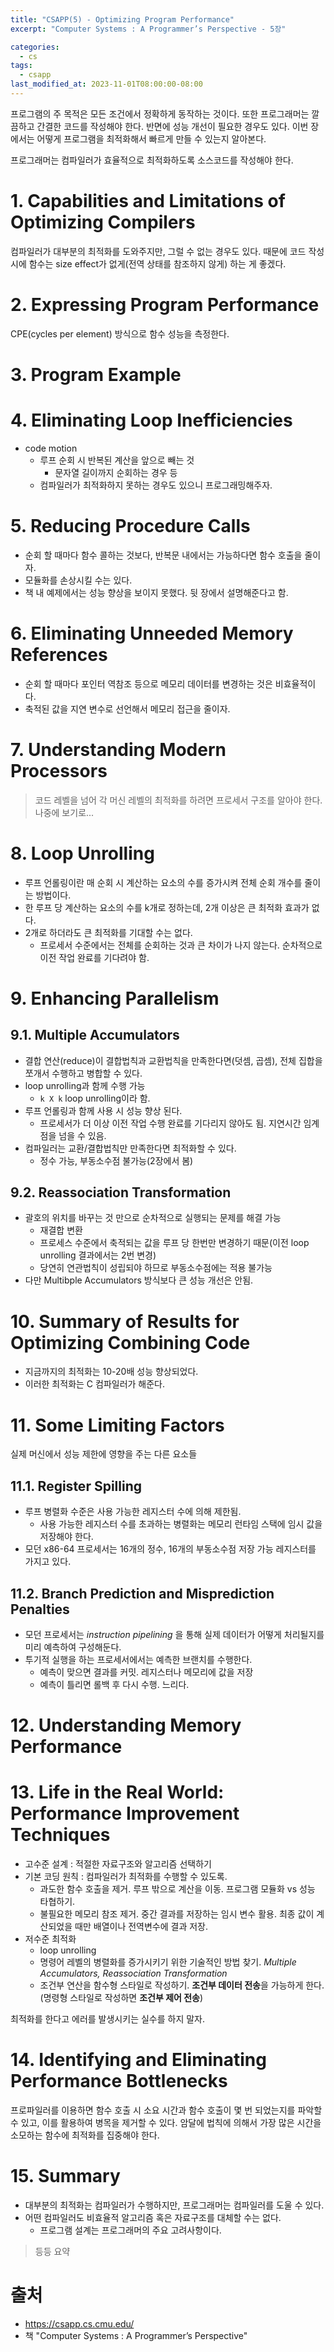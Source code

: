 ```yaml
---
title: "CSAPP(5) - Optimizing Program Performance"
excerpt: "Computer Systems : A Programmer’s Perspective - 5장"

categories:
  - cs
tags:
  - csapp
last_modified_at: 2023-11-01T08:00:00-08:00
---
```


프로그램의 주 목적은 모든 조건에서 정확하게 동작하는 것이다. 또한 프로그래머는 깔끔하고 간결한 코드를 작성해야 한다. 
반면에 성능 개선이 필요한 경우도 있다. 이번 장에서는 어떻게 프로그램을 최적화해서 빠르게 만들 수 있는지 알아본다.

프로그래머는 컴파일러가 효율적으로 최적화하도록 소스코드를 작성해야 한다. 

# 1. Capabilities and Limitations of Optimizing Compilers
컴파일러가 대부분의 최적화를 도와주지만, 그럴 수 없는 경우도 있다. 때문에 코드 작성 시에 함수는 size effect가 없게(전역 상태를 참조하지 않게) 하는 게 좋겠다. 

# 2. Expressing Program Performance
CPE(cycles per element) 방식으로 함수 성능을 측정한다.

# 3. Program Example

# 4. Eliminating Loop Inefficiencies
- code motion
  - 루프 순회 시 반복된 계산을 앞으로 빼는 것
    - 문자열 길이까지 순회하는 경우 등
  - 컴파일러가 최적화하지 못하는 경우도 있으니 프로그래밍해주자.

# 5. Reducing Procedure Calls
- 순회 할 때마다 함수 콜하는 것보다, 반복문 내에서는 가능하다면 함수 호출을 줄이자.
- 모듈화를 손상시킬 수는 있다.
- 책 내 예제에서는 성능 향상을 보이지 못했다. 뒷 장에서 설명해준다고 함.

# 6. Eliminating Unneeded Memory References
- 순회 할 때마다 포인터 역참조 등으로 메모리 데이터를 변경하는 것은 비효율적이다.
- 축적된 값을 지연 변수로 선언해서 메모리 접근을 줄이자.

# 7. Understanding Modern Processors
> 코드 레벨을 넘어 각 머신 레벨의 최적화를 하려면 프로세서 구조를 알아야 한다. 
> 나중에 보기로...

# 8. Loop Unrolling
- 루프 언롤링이란 매 순회 시 계산하는 요소의 수를 증가시켜 전체 순회 개수를 줄이는 방법이다.
- 한 루프 당 계산하는 요소의 수를 k개로 정하는데, 2개 이상은 큰 최적화 효과가 없다.
- 2개로 하더라도 큰 최적화를 기대할 수는 없다.
  - 프로세서 수준에서는 전체를 순회하는 것과 큰 차이가 나지 않는다. 순차적으로 이전 작업 완료를 기다려야 함.

# 9. Enhancing Parallelism

## 9.1. Multiple Accumulators
- 결합 연산(reduce)이 결합법칙과 교환법칙을 만족한다면(덧셈, 곱셈), 전체 집합을 쪼개서 수행하고 병합할 수 있다.
- loop unrolling과 함께 수행 가능
  - `k X k` loop unrolling이라 함.
- 루프 언롤링과 함께 사용 시 성능 향상 된다.
  - 프로세서가 더 이상 이전 작업 수행 완료를 기다리지 않아도 됨. 지연시간 임계점을 넘을 수 있음.
- 컴파일러는 교환/결합법칙만 만족한다면 최적화할 수 있다.
  - 정수 가능, 부동소수점 불가능(2장에서 봄)

## 9.2. Reassociation Transformation
- 괄호의 위치를 바꾸는 것 만으로 순차적으로 실행되는 문제를 해결 가능
  - 재결합 변환
  - 프로세스 수준에서 축적되는 값을 루프 당 한번만 변경하기 때문(이전 loop unrolling 결과에서는 2번 변경)
  - 당연히 연관법칙이 성립되야 하므로 부동소수점에는 적용 불가능
- 다만 Multibple Accumulators 방식보다 큰 성능 개선은 안됨.

# 10. Summary of Results for Optimizing Combining Code
- 지금까지의 최적화는 10-20배 성능 향상되었다.
- 이러한 최적화는 C 컴파일러가 해준다.

# 11. Some Limiting Factors
실제 머신에서 성능 제한에 영향을 주는 다른 요소들

## 11.1. Register Spilling
- 루프 병렬화 수준은 사용 가능한 레지스터 수에 의해 제한됨.
  - 사용 가능한 레지스터 수를 초과하는 병렬화는 메모리 런타임 스택에 임시 값을 저장해야 한다.
- 모던 x86-64 프로세서는 16개의 정수, 16개의 부동소수점 저장 가능 레지스터를 가지고 있다.

## 11.2. Branch Prediction and Misprediction Penalties
- 모던 프로세서는 *instruction pipelining* 을 통해 실제 데이터가 어떻게 처리될지를 미리 예측하여 구성해둔다.
- 투기적 실행을 하는 프로세서에서는 예측한 브랜치를 수행한다.
  - 예측이 맞으면 결과를 커밋. 레지스터나 메모리에 값을 저장
  - 예측이 틀리면 롤백 후 다시 수행. 느리다.

# 12. Understanding Memory Performance

# 13. Life in the Real World: Performance Improvement Techniques
- 고수준 설계 : 적절한 자료구조와 알고리즘 선택하기
- 기본 코딩 원칙 : 컴파일러가 최적화를 수행할 수 있도록.
  - 과도한 함수 호출을 제거. 루프 밖으로 계산을 이동. 프로그램 모듈화 vs 성능 타협하기.
  - 불필요한 메모리 참조 제거. 중간 결과를 저장하는 임시 변수 활용. 최종 값이 계산되었을 때만 배열이나 전역변수에 결과 저장.
- 저수준 최적화
  - loop unrolling
  - 명령어 레벨의 병렬화를 증가시키기 위한 기술적인 방법 찾기. *Multiple Accumulators, Reassociation Transformation*
  - 조건부 연산을 함수형 스타일로 작성하기. **조건부 데이터 전송**을 가능하게 한다.(명령형 스타일로 작성하면 **조건부 제어 전송**)

최적화를 한다고 에러를 발생시키는 실수를 하지 말자.

# 14. Identifying and Eliminating Performance Bottlenecks
프로파일러를 이용하면 함수 호출 시 소요 시간과 함수 호출이 몇 번 되었는지를 파악할 수 있고, 이를 활용하여 병목을 제거할 수 있다. 암달에 법칙에 의해서 가장 많은 시간을 소모하는 함수에 최적화를 집중해야 한다.

# 15. Summary
- 대부분의 최적화는 컴파일러가 수행하지만, 프로그래머는 컴파일러를 도울 수 있다.
- 어떤 컴파일러도 비효율적 알고리즘 혹은 자료구조를 대체할 수는 없다.
  - 프로그램 설계는 프로그래머의 주요 고려사항이다.

> 등등 요약

# 출처
- https://csapp.cs.cmu.edu/   
- 책 "Computer Systems : A Programmer’s Perspective"